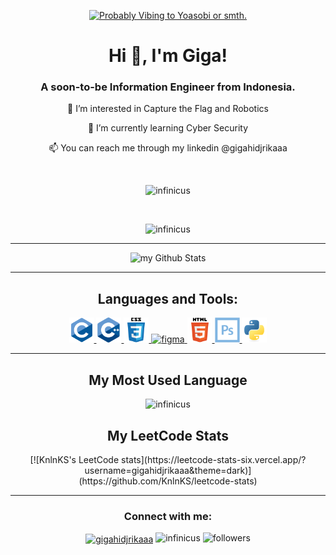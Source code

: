 <p align="center">
  <a href="https://spotify-github-profile.vercel.app/api/view?uid=aczq88cnkrbukorcoqvna1zgg&redirect=true">
    <img src="https://spotify-github-profile.vercel.app/api/view?uid=aczq88cnkrbukorcoqvna1zgg&cover_image=true&theme=novatorem&show_offline=false&background_color=121212&bar_color=0300b8&bar_color_cover=false" alt="Probably Vibing to Yoasobi or smth."/>
  </a>
</p>

<h1 align="center">Hi 👋, I'm Giga!</h1>
<h3 align="center">A soon-to-be Information Engineer from Indonesia.</h3>

<!-- Centered About Me -->
<div align="center" text-align="center">
  <p> 👀 I’m interested in Capture the Flag and Robotics </p>
  <p>🌱 I’m currently learning Cyber Security </p>
  <p>📫 You can reach me through my linkedin @gigahidjrikaaa</p>
</div>

<!-- Give some space -->
<p>&nbsp;</p>

<div align="center">
  <img src="https://github-profile-trophy.vercel.app/?username=gigahidjrikaaa&theme=onedark&margin-w=15&margin-h=15&column=7" alt="infinicus" />
</div>

<!-- Give some space -->
<p>&nbsp;</p>

<div align="center">
  <img src="https://github-profile-summary-cards.vercel.app/api/cards/profile-details?username=gigahidjrikaaa&theme=monokai" alt="infinicus" />
</div>

---
<div align="center">
  <img src="https://github-readme-stats.vercel.app/api?username=gigahidjrikaaa&include_all_commits=true&count_private=true&show_icons=true&line_height=20&title_color=2B5BBD&icon_color=1124BB&text_color=A1A1A1&bg_color=0,000000,130F40" alt="my Github Stats"/>
</div>

---
<div align="center">
<h2>Languages and Tools:</h2>
<a href="https://www.cprogramming.com/" target="_blank" rel="noreferrer"> <img src="https://raw.githubusercontent.com/devicons/devicon/master/icons/c/c-original.svg" alt="c" width="40" height="40"/> </a> <a href="https://www.w3schools.com/cpp/" target="_blank" rel="noreferrer"> <img src="https://raw.githubusercontent.com/devicons/devicon/master/icons/cplusplus/cplusplus-original.svg" alt="cplusplus" width="40" height="40"/> </a> <a href="https://www.w3schools.com/css/" target="_blank" rel="noreferrer"> <img src="https://raw.githubusercontent.com/devicons/devicon/master/icons/css3/css3-original-wordmark.svg" alt="css3" width="40" height="40"/> </a> <a href="https://www.figma.com/" target="_blank" rel="noreferrer"> <img src="https://www.vectorlogo.zone/logos/figma/figma-icon.svg" alt="figma" width="40" height="40"/> </a> <a href="https://www.w3.org/html/" target="_blank" rel="noreferrer"> <img src="https://raw.githubusercontent.com/devicons/devicon/master/icons/html5/html5-original-wordmark.svg" alt="html5" width="40" height="40"/> </a> <a href="https://www.photoshop.com/en" target="_blank" rel="noreferrer"> <img src="https://raw.githubusercontent.com/devicons/devicon/master/icons/photoshop/photoshop-line.svg" alt="photoshop" width="40" height="40"/> </a> <a href="https://www.python.org" target="_blank" rel="noreferrer"> <img src="https://raw.githubusercontent.com/devicons/devicon/master/icons/python/python-original.svg" alt="python" width="40" height="40"/> </a>
</div>

---
<div align="center">
  <h2>My Most Used Language</h2>
  <img src="https://github-readme-stats.vercel.app/api/top-langs?username=gigahidjrikaaa&show_icons=true&locale=en&layout=compact" alt="infinicus" />
</div>

<div align="center">
  <h2>My LeetCode Stats</h2>
  [![KnlnKS's LeetCode stats](https://leetcode-stats-six.vercel.app/?username=gigahidjrikaaa&theme=dark)](https://github.com/KnlnKS/leetcode-stats)
</div>

---

<div align="center">
  <h3>Connect with me:</h3>
  <a href="https://linkedin.com/in/gigahidjrikaaa" target="blank"><img align="center" src="https://raw.githubusercontent.com/rahuldkjain/github-profile-readme-generator/master/src/images/icons/Social/linked-in-alt.svg" alt="gigahidjrikaaa" height="30" width="40" /></a>

  <img src="https://komarev.com/ghpvc/?username=infinicus&label=Profile%20views&color=0e75b6&style=flat" alt="infinicus" />
  <img alt="followers" title="Follow me on Github" src="https://img.shields.io/github/followers/gigahidjrikaaa?color=236ad3&style=for-the-badge&logo=github&label=Follow"/>

</div>
<!---
Infinicus/Infinicus is a ✨ special ✨ repository because its `README.md` (this file) appears on your GitHub profile.
You can click the Preview link to take a look at your changes.
--->
